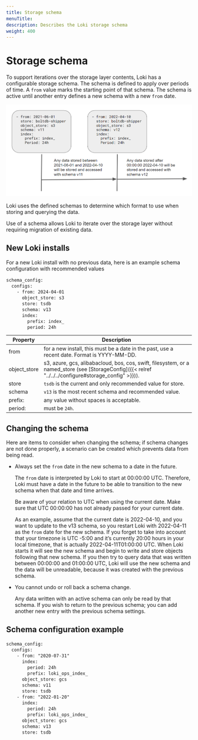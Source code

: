 ```yaml
---
title: Storage schema
menuTitle:  
description: Describes the Loki storage schema
weight: 400
---
```

# Storage schema

To support iterations over the storage layer contents, Loki has a configurable storage schema. The schema is defined to apply over periods of time. A `from` value marks the starting point of that schema. The schema is active until another entry defines a new schema with a new `from` date.

![schema_example](./schema.png)

Loki uses the defined schemas to determine which format to use when storing and querying the data.

Use of a schema allows Loki to iterate over the storage layer without requiring migration of existing data.

## New Loki installs
For a new Loki install with no previous data, here is an example schema configuration with recommended values

```
schema_config:
  configs:
    - from: 2024-04-01
      object_store: s3
      store: tsdb
      schema: v13
      index:
        prefix: index_
        period: 24h
```


| Property     | Description                                                                                                                                            |
|--------------|--------------------------------------------------------------------------------------------------------------------------------------------------------|
| from         | for a new install, this must be a date in the past, use a recent date. Format is YYYY-MM-DD.                                                                                 |
| object_store | s3, azure, gcs, alibabacloud, bos, cos, swift, filesystem, or a named_store (see [StorageConfig]({{< relref "../../../configure#storage_config" >}})). |
| store        | `tsdb` is the current and only recommended value for store.                                                                                            |
| schema       | `v13` is the most recent schema and recommended value.                                                                                                 |
| prefix:      | any value without spaces is acceptable.                                                                                                               |
| period:      | must be `24h`.                                                                                                                                         |


## Changing the schema

Here are items to consider when changing the schema; if schema changes are not done properly, a scenario can be created which prevents data from being read.
- Always set the `from` date in the new schema to a date in the future.

  The `from` date is interpreted by Loki to start at 00:00:00 UTC. Therefore, Loki must have a date in the future to be able to transition to the new schema when that date and time arrives.

  Be aware of your relation to UTC when using the current date. Make sure that UTC 00:00:00 has not already passed for your current date.
  
  As an example, assume that the current date is 2022-04-10, and you want to update to the v13 schema, so you restart Loki with 2022-04-11 as the `from` date for the new schema. If you forget to take into account that your timezone is UTC -5:00 and it’s currently 20:00 hours in your local timezone,  that is actually 2022-04-11T01:00:00 UTC. When Loki starts it will see the new schema and begin to write and store objects following that new schema. If you then try to query data that was written between 00:00:00 and 01:00:00 UTC, Loki will use the new schema and the data will be unreadable, because it was created with the previous schema.

- You cannot undo or roll back a schema change.

  Any data written with an active schema can only be read by that schema. If you wish to return to the previous schema; you can add another new entry with the previous schema settings.

## Schema configuration example

```
schema_config:
  configs:
    - from: "2020-07-31"
      index:
        period: 24h
        prefix: loki_ops_index_
      object_store: gcs
      schema: v11
      store: tsdb
    - from: "2022-01-20"
      index:
        period: 24h
        prefix: loki_ops_index_
      object_store: gcs
      schema: v13
      store: tsdb
```
